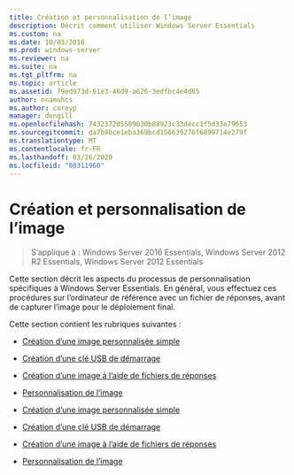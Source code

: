 ```yaml
---
title: Création et personnalisation de l’image
description: Décrit comment utiliser Windows Server Essentials
ms.custom: na
ms.date: 10/03/2016
ms.prod: windows-server
ms.reviewer: na
ms.suite: na
ms.tgt_pltfrm: na
ms.topic: article
ms.assetid: 79ed973d-61e3-46d9-a626-3edfbc4e4d65
author: nnamuhcs
ms.author: coreyp
manager: dongill
ms.openlocfilehash: 743237205509030b88923c33decc1f5d33e79653
ms.sourcegitcommit: da7b9bce1eba369bcd156639276f6899714e279f
ms.translationtype: MT
ms.contentlocale: fr-FR
ms.lasthandoff: 03/26/2020
ms.locfileid: "80311960"
---
```

# <a name="creating-and-customizing-the-image"></a>Création et personnalisation de l’image

>S’applique à : Windows Server 2016 Essentials, Windows Server 2012 R2 Essentials, Windows Server 2012 Essentials

Cette section décrit les aspects du processus de personnalisation spécifiques à Windows Server Essentials. En général, vous effectuez ces procédures sur l’ordinateur de référence avec un fichier de réponses, avant de capturer l’image pour le déploiement final.  
  
 Cette section contient les rubriques suivantes :  
  

-   [Création d’une image personnalisée simple](Create-a-Simple-Customized-Image.md)  
  
-   [Création d’une clé USB de démarrage](Create-a-Bootable-USB-Flash-Drive.md)  
  
-   [Création d’une image à l’aide de fichiers de réponses](Create-an-Image-By-Using-Answer-Files.md)  
  
-   [Personnalisation de l’image](Customize-the-Image.md)

-   [Création d’une image personnalisée simple](../install/Create-a-Simple-Customized-Image.md)  
  
-   [Création d’une clé USB de démarrage](../install/Create-a-Bootable-USB-Flash-Drive.md)  
  
-   [Création d’une image à l’aide de fichiers de réponses](../install/Create-an-Image-By-Using-Answer-Files.md)  
  
-   [Personnalisation de l’image](../install/Customize-the-Image.md)

